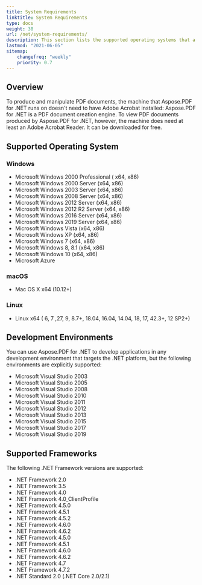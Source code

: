 ```yaml
---
title: System Requirements
linktitle: System Requirements
type: docs
weight: 30
url: /net/system-requirements/
description: This section lists the supported operating systems that a developer needs to successfully work with Aspose.PDF for .NET.
lastmod: "2021-06-05"
sitemap:
    changefreq: "weekly"
    priority: 0.7
---
```


## Overview
To produce and manipulate PDF documents, the machine that Aspose.PDF for .NET runs on doesn't need to have Adobe Acrobat installed: Aspose.PDF for .NET is a PDF document creation engine. To view PDF documents produced by Aspose.PDF for .NET, however, the machine does need at least an Adobe Acrobat Reader. It can be downloaded for free.

## Supported Operating System

### Windows
- Microsoft Windows 2000 Professional ( x64, x86)
- Microsoft Windows 2000 Server (x64, x86)
- Microsoft Windows 2003 Server (x64, x86)
- Microsoft Windows 2008 Server (x64, x86)
- Microsoft Windows 2012 Server (x64, x86)
- Microsoft Windows 2012 R2 Server (x64, x86)
- Microsoft Windows 2016 Server (x64, x86)
- Microsoft Windows 2019 Server (x64, x86)
- Microsoft Windows Vista (x64, x86)
- Microsoft Windows XP (x64, x86)
- Microsoft Windows 7 (x64, x86)
- Microsoft Windows 8, 8.1 (x64, x86)
- Microsoft Windows 10 (x64, x86)
- Microsoft Azure

### macOS
- Mac OS X x64 (10.12+)

### Linux
- Linux x64 ( 6, 7 ,27, 9, 8.7+, 18.04, 16.04, 14.04, 18, 17, 42.3+, 12 SP2+)

## Development Environments
You can use Aspose.PDF for .NET to develop applications in any development environment that targets the .NET platform, but the following environments are explicitly supported:

- Microsoft Visual Studio 2003
- Microsoft Visual Studio 2005
- Microsoft Visual Studio 2008
- Microsoft Visual Studio 2010
- Microsoft Visual Studio 2011
- Microsoft Visual Studio 2012
- Microsoft Visual Studio 2013
- Microsoft Visual Studio 2015
- Microsoft Visual Studio 2017
- Microsoft Visual Studio 2019

## Supported Frameworks
The following .NET Framework versions are supported:

- .NET Framework 2.0
- .NET Framework 3.5
- .NET Framework 4.0
- .NET Framework 4.0_ClientProfile
- .NET Framework 4.5.0
- .NET Framework 4.5.1
- .NET Framework 4.5.2
- .NET Framework 4.6.0
- .NET Framework 4.6.2
- .NET Framework 4.5.0
- .NET Framework 4.5.1
- .NET Framework 4.6.0
- .NET Framework 4.6.2
- .NET Framework 4.7
- .NET Framework 4.7.2
- .NET Standard 2.0 (.NET Core 2.0/2.1)

